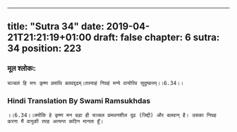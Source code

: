 
---
title: "Sutra 34"
date: 2019-04-21T21:21:19+01:00
draft: false
chapter: 6
sutra: 34
position: 223
---
### मूल श्लोकः:
```
चञ्चलं हि मनः कृष्ण प्रमाथि बलवद्दृढम्।तस्याहं निग्रहं मन्ये वायोरिव सुदुष्करम्।।6.34।।

```

### Hindi Translation By Swami Ramsukhdas
```
।।6.34।।क्योंकि हे कृष्ण मन बड़ा ही चञ्चल प्रमथनशील दृढ़ (जिद्दी) और बलवान् है। उसका निग्रह करना मैं वायुकी तरह अत्यन्त कठिन मानता हूँ। 

```

